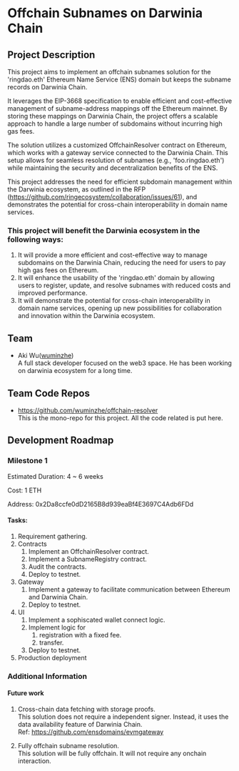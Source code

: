 # Offchain Subnames on Darwinia Chain

## Project Description

This project aims to implement an offchain subnames solution for the 'ringdao.eth' Ethereum Name Service (ENS) domain but keeps the subname records on Darwinia Chain. 

It leverages the EIP-3668 specification to enable efficient and cost-effective management of subname-address mappings off the Ethereum mainnet. By storing these mappings on Darwinia Chain, the project offers a scalable approach to handle a large number of subdomains without incurring high gas fees.

The solution utilizes a customized OffchainResolver contract on Ethereum, which works with a gateway service connected to the Darwinia Chain. This setup allows for seamless resolution of subnames (e.g., 'foo.ringdao.eth') while maintaining the security and decentralization benefits of the ENS.

<!-- Key features of the project include:
1. Offchain storage of subname-address mappings on Darwinia Chain
2. Integration with ENS on Ethereum using EIP-3668 for secure offchain data retrieval
3. A gateway service to facilitate communication between Ethereum and Darwinia Chain
4. User-friendly UIs for subname registration, update, and resolution.
5. Admin UI for subname management. -->

This project addresses the need for efficient subdomain management within the Darwinia ecosystem, as outlined in the RFP (https://github.com/ringecosystem/collaboration/issues/61), and demonstrates the potential for cross-chain interoperability in domain name services.

### This project will benefit the Darwinia ecosystem in the following ways:

1. It will provide a more efficient and cost-effective way to manage subdomains on the Darwinia Chain, reducing the need for users to pay high gas fees on Ethereum.
2. It will enhance the usability of the 'ringdao.eth' domain by allowing users to register, update, and resolve subnames with reduced costs and improved performance.
3. It will demonstrate the potential for cross-chain interoperability in domain name services, opening up new possibilities for collaboration and innovation within the Darwinia ecosystem.

## Team

- Aki Wu([wuminzhe](https://github.com/wuminzhe))  
  A full stack developer focused on the web3 space. He has been working on darwinia ecosystem for a long time.

## Team Code Repos

- https://github.com/wuminzhe/offchain-resolver  
  This is the mono-repo for this project. All the code related is put here.

## Development Roadmap

### Milestone 1

Estimated Duration: 4 ~ 6 weeks

Cost: 1 ETH

Address: 0x2Da8ccfe0dD2165B8d939eaBf4E3697C4Adb6FDd

#### Tasks:

1. Requirement gathering.
2. Contracts  
   1. Implement an OffchainResolver contract.   
   2. Implement a SubnameRegistry contract. 
   3. Audit the contracts.
   4. Deploy to testnet.
3. Gateway  
   1. Implement a gateway to facilitate communication between Ethereum and Darwinia Chain.
   2. Deploy to testnet.
5. UI
    1. Implement a sophiscated wallet connect logic.
    2. Implement logic for
       1. registration with a fixed fee.
       2. transfer.
    3. Deploy to testnet.
6. Production deployment

### Additional Information

#### Future work

1. Cross-chain data fetching with storage proofs.  
   This solution does not require a independent signer. Instead, it uses the data availability feature of Darwinia Chain.  
   Ref: https://github.com/ensdomains/evmgateway

2. Fully offchain subname resolution.  
   This solution will be fully offchain. It will not require any onchain interaction.
